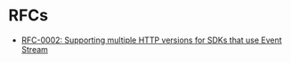 # RFCs

- [RFC-0002: Supporting multiple HTTP versions for SDKs that use Event Stream](./rfc0002_http_versions.md)
